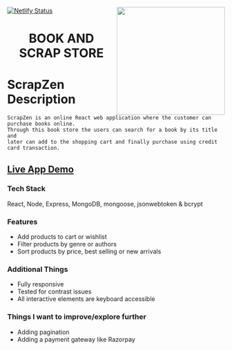 [![Netlify Status](https://api.netlify.com/api/v1/badges/8f446351-b05e-441b-823a-856fab6753a0/deploy-status)](https://app.netlify.com/sites/store-bookscape/deploys)
<img src="./src/assets/logo.png" height="250px" align="right"/>

<h1 align="center">BOOK AND SCRAP STORE  </h1>


# ScrapZen Description
    ScrapZen is an online React web application where the customer can purchase books online.
    Through this book store the users can search for a book by its title and
    later can add to the shopping cart and finally purchase using credit card transaction.
    
##   [Live App Demo](https://ScrapZens.netlify.app/)

### Tech Stack
React, Node, Express, MongoDB, mongoose, jsonwebtoken & bcrypt

### Features
- Add products to cart or wishlist
- Filter products by genre or authors
- Sort products by price, best selling or new arrivals

### Additional Things
- Fully responsive
- Tested for contrast issues
- All interactive elements are keyboard accessible

### Things I want to improve/explore further
- Adding pagination
- Adding a payment gateway like Razorpay



